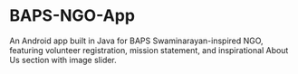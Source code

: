 # BAPS-NGO-App
An Android app built in Java for BAPS Swaminarayan-inspired NGO, featuring volunteer registration, mission statement, and inspirational About Us section with image slider.
